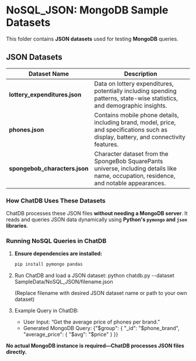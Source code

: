 # NoSQL_JSON: MongoDB Sample Datasets
This folder contains **JSON datasets** used for testing **MongoDB** queries.

## JSON Datasets
| Dataset Name                   | Description |
|---------------------------------|-------------|
| **lottery_expenditures.json**   | Data on lottery expenditures, potentially including spending patterns, state-wise statistics, and demographic insights. |
| **phones.json**                 | Contains mobile phone details, including brand, model, price, and specifications such as display, battery, and connectivity features. |
| **spongebob_characters.json**   | Character dataset from the SpongeBob SquarePants universe, including details like name, occupation, residence, and notable appearances. |

### How ChatDB Uses These Datasets
ChatDB processes these JSON files **without needing a MongoDB server**. It reads and queries JSON data dynamically using **Python's `pymongo` and `json` libraries**.

### Running NoSQL Queries in ChatDB
1. **Ensure dependencies are installed:**
   ```bash
   pip install pymongo pandas
2. Run ChatDB and load a JSON dataset:
   python chatdb.py --dataset SampleData/NoSQL_JSON/filename.json

   (Replace filename with desired JSON dataset name or path to your own dataset)
3. Example Query in ChatDB:
   - User Input: “Get the average price of phones per brand.”
   - Generated MongoDB Query: {"$group": { "_id": "$phone_brand", "average_price": { "$avg": "$price" } }}
   
**No actual MongoDB instance is required—ChatDB processes JSON files directly.**
